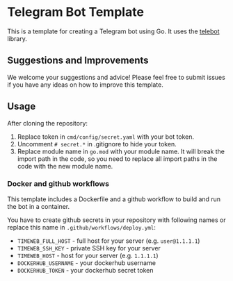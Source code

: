 # Telegram Bot Template

This is a template for creating a Telegram bot using Go. It uses the [telebot](https://github.com/go-telebot/telebot) library.

## Suggestions and Improvements

We welcome your suggestions and advice! Please feel free to submit issues if you have any ideas on how to improve this template.

## Usage

After cloning the repository:

1. Replace token in `cmd/config/secret.yaml` with your bot token.
2. Uncomment `# secret.*` in .gitignore to hide your token.
3. Replace module name in `go.mod` with your module name.
It will break the import path in the code, so you need to replace all import paths in the code with the new module name.

### Docker and github workflows

This template includes a Dockerfile and a github workflow to build and run the bot in a container.

You have to create github secrets in your repository with following names or replace this name in `.github/workflows/deploy.yml`:
- `TIMEWEB_FULL_HOST` - full host for your server (e.g. `user@1.1.1.1`)
- `TIMEWEB_SSH_KEY` - private SSH key for your server
- `TIMEWEB_HOST` - host for your server (e.g. `1.1.1.1`)
- `DOCKERHUB_USERNAME` - your dockerhub username
- `DOCKERHUB_TOKEN` - your dockerhub secret token
